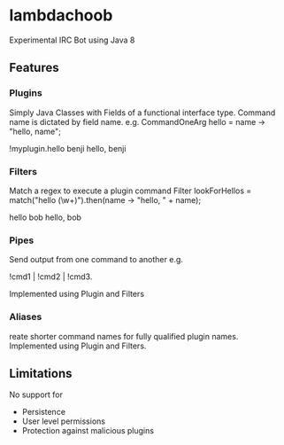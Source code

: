 lambdachoob
===========

Experimental IRC Bot using Java 8

## Features
### Plugins
Simply Java Classes with Fields of a functional interface type. Command name is dictated by field name. e.g.
  CommandOneArg hello =  name -> "hello, name"; 
  
  <benji> !myplugin.hello benji
  <LambdaBot> hello, benji
  
  
### Filters
Match a regex to execute a plugin command
  Filter lookForHellos = match("hello (\\w+)").then(name -> "hello, " + name);

  <benji> hello bob
  <LambdaBot> hello, bob



### Pipes
Send output from one command to another e.g. 

  !cmd1 | !cmd2 | !cmd3. 
  
Implemented using Plugin and Filters

### Aliases

reate shorter command names for fully qualified plugin names. 
Implemented using Plugin and Filters.
  
## Limitations

No support for

* Persistence
* User level permissions
* Protection against malicious plugins

